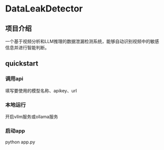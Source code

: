 # DataLeakDetector
## 项目介绍
一个基于视频分析和LLM推理的数据泄漏检测系统，能够自动识别视频中的敏感信息并进行智能判断。
## quickstart
### 调用api
填写要使用的模型名称、apikey、url
### 本地运行
开启vllm服务或ollama服务
### 启动app
python app.py
